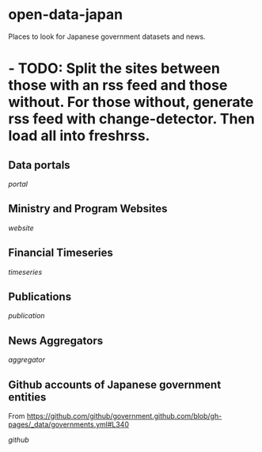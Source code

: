 # open-data-japan
Places to look for Japanese government datasets and news.

# - TODO: Split the sites between those with an rss feed and those without. For those without, generate rss feed with change-detector. Then load all into freshrss. 

## Data portals

$portal$
## Ministry and Program Websites

$website$
## Financial Timeseries

$timeseries$
## Publications

$publication$
## News Aggregators

$aggregator$
## Github accounts of Japanese government entities
From https://github.com/github/government.github.com/blob/gh-pages/_data/governments.yml#L340

$github$
<!-- Eventually I want to check these using https://docs.github.com/en/rest/guides/getting-started-with-the-rest-api -->


